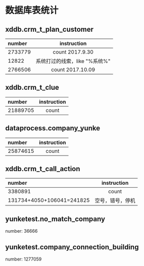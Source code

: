 # 数据库表统计

## xddb.crm_t_plan_customer

| number  |     instruction     |
| :------ | :-----------------: |
| 2733779 |   count 2017.9.30   |
| 12822   | 系统打过的线索，like "%系统%" |
| 2766506 |  count  2017.10.09  |

## xddb.crm_t_clue

| number   | instruction |
| :------- | :---------: |
| 21889705 |    count    |



## dataprocess.company_yunke

| number   | instruction |
| :------- | :---------: |
| 25874615 |    count    |

## xddb.crm_t_call_action

| number                    | instruction |
| :------------------------ | :---------: |
| 3380891                   |    count    |
| 131734+4050+106041=241825 |  空号，错号，停机   |



## yunketest.no_match_company

number: 36666  

## yunketest.company_connection_building

number: 1277059 